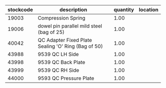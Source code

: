 |stockcode|description|quantity|location|
|---------|-----------|--------|--------|
|19003|Compression Spring|1.00||
|19006|dowel pin parallel mild steel (bag of 25)|1.00||
|40042|QC Adapter Fixed Plate Sealing 'O' Ring (Bag of 50)|1.00||
|43988|9539 QC LH Side|1.00||
|43998|9539 QC Back Plate|1.00||
|43999|9539 QC RH Side|1.00||
|44000|9593 QC Pressure Plate|1.00||
